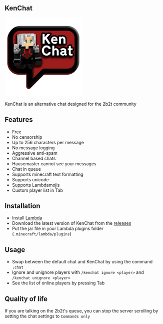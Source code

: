 ## KenChat

<img src="data/KenChat.png" width="250" alt="kenchat_image">

KenChat is an alternative chat designed for the 2b2t community

## Features
- Free
- No censorship
- Up to 256 characters per message
- No message logging
- Aggressive anti-spam
- Channel based chats
- Hausemaster cannot see your messages
- Chat in queue
- Supports minecraft text formatting
- Supports unicode
- Supports Lambdamojis
- Custom player list in Tab


## Installation
- Install [Lambda](https://github.com/lambda-client/lambda)
- Download the latest version of KenChat from the [releases](https://github.com/Edouard127/KenChat/releases/)
- Put the jar file in your Lambda plugins folder (`.minecraft/lambda/plugins`)

## Usage
- Swap between the default chat and KenChat by using the command `;chat`
- Ignore and unignore players with `/kenchat ignore <player>` and `/kenchat unignore <player>`
- See the list of online players by pressing Tab

## Quality of life
If you are talking on the 2b2t's queue, you can stop the server scrolling by setting the chat settings to `Commands only`